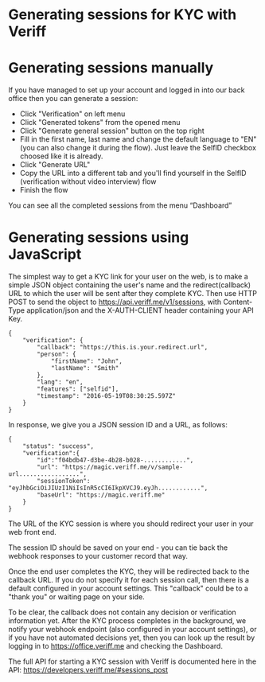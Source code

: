 # Generating sessions for KYC with Veriff


# Generating sessions manually


If you have managed to set up your account and logged in into our back office then you can generate a session:
- Click "Verification" on left menu
- Click "Generated tokens" from the opened menu
- Click "Generate general session" button on the top right
- Fill in the first name, last name and change the default language to "EN" (you can also change it during the flow). Just leave the SelfID checkbox choosed like it is already. 
- Click "Generate URL"
- Copy the URL into a different tab and you'll find yourself in the SelfID (verification without video interview) flow
- Finish the flow

You can see all the completed sessions from the menu “Dashboard”


# Generating sessions using JavaScript

The simplest way to get a KYC link for your user on the web, is to make a simple JSON object containing the user's name and the redirect(callback) URL to which the user will be sent after they complete KYC.
Then use HTTP POST to send the object to https://api.veriff.me/v1/sessions, with Content-Type application/json and the X-AUTH-CLIENT header containing your API Key.

    {
        "verification": {
            "callback": "https://this.is.your.redirect.url",
            "person": {
                "firstName": "John",
                "lastName": "Smith"
            },
            "lang": "en",
            "features": ["selfid"],
            "timestamp": "2016-05-19T08:30:25.597Z"
        }
    }

In response, we give you a JSON  session ID and a URL, as follows:

    {
        "status": "success",
        "verification":{
            "id":"f04bdb47-d3be-4b28-b028-............",
            "url": "https://magic.veriff.me/v/sample-url.................",
            "sessionToken": "eyJhbGciOiJIUzI1NiIsInR5cCI6IkpXVCJ9.eyJh............",
            "baseUrl": "https://magic.veriff.me"
        }
    }


The URL of the KYC session is where you should redirect your user in your web front end.

The session ID should be saved on your end - you can tie back the webhook responses to your customer record that way.

Once the end user completes the KYC, they will be redirected back to the callback URL.
If you do not specify it for each session call, then there is a default configured in your account settings. This "callback" could be to a "thank you" or waiting page on your side.

To be clear, the callback does not contain any decision or verification information yet.  After the KYC process completes in the background, we notify your webhook endpoint (also configured in your account settings), or if you have not automated decisions yet, then you can look up the result by logging in to https://office.veriff.me and checking the Dashboard.


The full API for starting a KYC session with Veriff is documented here in the API: https://developers.veriff.me/#sessions_post

